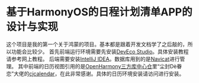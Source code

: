 # 基于HarmonyOS的日程计划清单APP的设计与实现
这个项目是我的第一个关于鸿蒙的项目。基本都是跟着开发文档学了之后敲的，所以功能会比较少。
首先前端运行环境需要先安装<a href="https://developer.huawei.com/consumer/cn/deveco-studio/" rel="nofollow">DevEco Studio</a>。具体安装教程请参考网上教程。
后端需要安装<a href="https://www.jetbrains.com/zh-cn/idea/download/?section=windows" rel="nofollow">IntelliJ IDEA</a>。数据库用到的是<a href="https://www.navicat.com.cn/" rel="nofollow">Navicat</a>进行管理。
其中前端的日历视图引用的是<a href="https://ohpm.openharmony.cn/#/cn/home" rel="nofollow">OpenHarmony三方库中心仓</a>里“尘封Dè眷恋”大佬的<a href="https://ohpm.openharmony.cn/#/cn/detail/cjcalendar" rel="nofollow">cjcalendar</a>，在此非常感谢。具体的日历环境安装请访问进行安装。
